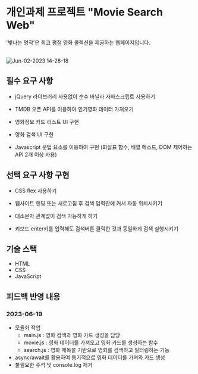 # 개인과제 프로젝트 "Movie Search Web"
'빛나는 명작'은 최고 평점 영화 콜렉션을 제공하는 웹페이지입니다.
<br>
<br>

![Jun-02-2023 14-28-18](https://github.com/HiYongA/MovieSearchWeb/assets/120562771/93530ee5-ba65-4d16-910a-7c93ac61de6d)

## 필수 요구 사항

- jQuery 라이브러리 사용없이 순수 바닐라 자바스크립트 사용하기

- TMDB 오픈 API를 이용하여 인기영화 데이터 가져오기

- 영화정보 카드 리스트 UI 구현

- 영화 검색 UI 구현

- Javascript 문법 요소를 이용하여 구현 (화살표 함수, 배열 메소드, DOM 제어하는 API 2개 이상 사용)

## 선택 요구 사항 구현

- CSS flex 사용하기

- 웹사이트 랜딩 또는 새로고침 후 검색 입력란에 커서 자동 위치시키기

- 대소문자 관계없이 검색 가능하게 하기

- 키보드 enter키를 입력해도 검색버튼 클릭한 것과 동일하게 검색 실행시키기


## 기술 스택

- HTML
- CSS
- JavaScript

## 피드백 반영 내용

### 2023-06-19
- 모듈화 작업
  - main.js : 영화 검색과 영화 카드 생성을 담당
  - movie.js : 영화 데이터를 가져오고 영화 카드를 생성하는 함수
  - search.js : 영화 제목을 기반으로 영화를 검색하고 필터링하는 기능
- async/await를 활용하여 동기적으로 영화 데이터를 가져와 카드 생성
- 불필요한 주석 및 console.log 제거
